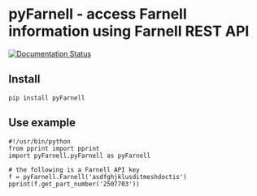# pyFarnell - access Farnell information using Farnell REST API

[![Documentation Status](https://readthedocs.org/projects/pyfarnell/badge/?version=latest)](http://pyfarnell.readthedocs.io/en/latest/?badge=latest)

## Install

    pip install pyFarnell

## Use example

    #!/usr/bin/python
    from pprint import pprint
    import pyFarnell.pyFarnell as pyFarnell

    # the following is a Farnell API key
    f = pyFarnell.Farnell('asdfghjklusditmeshdoctis')
    pprint(f.get_part_number('2507703'))
